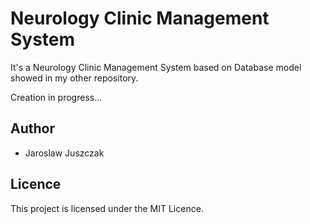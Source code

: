Neurology Clinic Management System
=======================================================================
It's a Neurology Clinic Management System based on Database model showed in my other repository.  

Creation in progress...




Author
------------------------------------------------------------------------------------------------------------------------
- Jaroslaw Juszczak

Licence
------------------------------------------------------------------------------------------------------------------------
This project is licensed under the MIT Licence.
